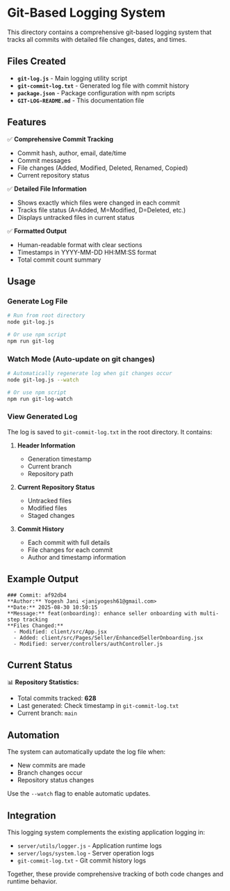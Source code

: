 # Git-Based Logging System

This directory contains a comprehensive git-based logging system that tracks all commits with detailed file changes, dates, and times.

## Files Created

- **`git-log.js`** - Main logging utility script
- **`git-commit-log.txt`** - Generated log file with commit history
- **`package.json`** - Package configuration with npm scripts
- **`GIT-LOG-README.md`** - This documentation file

## Features

✅ **Comprehensive Commit Tracking**
- Commit hash, author, email, date/time
- Commit messages
- File changes (Added, Modified, Deleted, Renamed, Copied)
- Current repository status

✅ **Detailed File Information**
- Shows exactly which files were changed in each commit
- Tracks file status (A=Added, M=Modified, D=Deleted, etc.)
- Displays untracked files in current status

✅ **Formatted Output**
- Human-readable format with clear sections
- Timestamps in YYYY-MM-DD HH:MM:SS format
- Total commit count summary

## Usage

### Generate Log File
```bash
# Run from root directory
node git-log.js

# Or use npm script
npm run git-log
```

### Watch Mode (Auto-update on git changes)
```bash
# Automatically regenerate log when git changes occur
node git-log.js --watch

# Or use npm script
npm run git-log-watch
```

### View Generated Log
The log is saved to `git-commit-log.txt` in the root directory. It contains:

1. **Header Information**
   - Generation timestamp
   - Current branch
   - Repository path

2. **Current Repository Status**
   - Untracked files
   - Modified files
   - Staged changes

3. **Commit History**
   - Each commit with full details
   - File changes for each commit
   - Author and timestamp information

## Example Output

```
### Commit: af92db4
**Author:** Yogesh Jani <janiyogesh61@gmail.com>
**Date:** 2025-08-30 10:50:15
**Message:** feat(onboarding): enhance seller onboarding with multi-step tracking
**Files Changed:**
  - Modified: client/src/App.jsx
  - Added: client/src/Pages/Seller/EnhancedSellerOnboarding.jsx
  - Modified: server/controllers/authController.js
```

## Current Status

📊 **Repository Statistics:**
- Total commits tracked: **628**
- Last generated: Check timestamp in `git-commit-log.txt`
- Current branch: `main`

## Automation

The system can automatically update the log file when:
- New commits are made
- Branch changes occur
- Repository status changes

Use the `--watch` flag to enable automatic updates.

## Integration

This logging system complements the existing application logging in:
- `server/utils/logger.js` - Application runtime logs
- `server/logs/system.log` - Server operation logs
- `git-commit-log.txt` - Git commit history logs

Together, these provide comprehensive tracking of both code changes and runtime behavior.